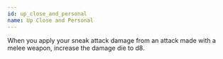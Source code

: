 ```yaml
---
id: up_close_and_personal
name: Up Close and Personal
---
```

When you apply your sneak attack damage from an attack made with a melee weapon, increase the damage die to d8.
